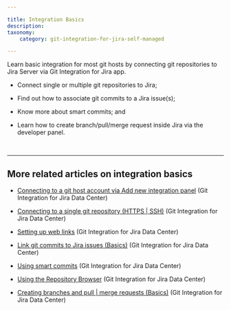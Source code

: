```yaml
---

title: Integration Basics
description:
taxonomy:
    category: git-integration-for-jira-self-managed

---
```


Learn basic integration for most git hosts by connecting git repositories to Jira Server via Git Integration for Jira app.

*   Connect single or multiple git repositories to Jira;

*   Find out how to associate git commits to a Jira issue(s);

*   Know more about smart commits; and

*   Learn how to create branch/pull/merge request inside Jira via the developer panel.

<br>

* * *

## More related articles on integration basics

*    [Connecting to a git host account via Add new integration panel](/git-integration-for-jira-self-managed/using-the-add-new-integration-wizard/) (Git Integration for Jira Data Center)

*    [Connecting to a single git repository (HTTPS | SSH)](/git-integration-for-jira-self-managed/connecting-to-a-single-git-repository-http-https/) (Git Integration for Jira Data Center)

*    [Setting up web links](/git-integration-for-jira-self-managed/setting-up-web-links) (Git Integration for Jira Data Center)

*    [Link git commits to Jira issues (Basics)](/git-integration-for-jira-self-managed/setting-up-web-linking/) (Git Integration for Jira Data Center)

*    [Using smart commits](/git-integration-for-jira-self-managed/using-smart-commits/) (Git Integration for Jira Data Center)

*    [Using the Repository Browser](/git-integration-for-jira-self-managed/using-smart-commits/) (Git Integration for Jira Data Center)

*    [Creating branches and pull | merge requests (Basics)](/git-integration-for-jira-self-managed/creating-branches-and-pull-merge-requests-basics/) (Git Integration for Jira Data Center)

